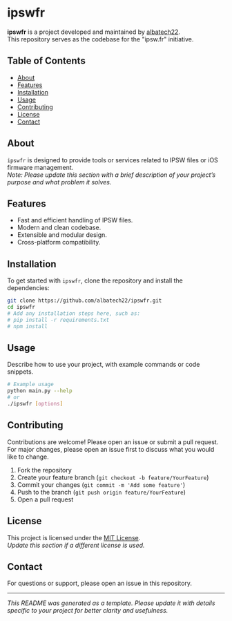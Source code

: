# ipswfr

**ipswfr** is a project developed and maintained by [albatech22](https://github.com/albatech22).  
This repository serves as the codebase for the "ipsw.fr" initiative.

## Table of Contents

- [About](#about)
- [Features](#features)
- [Installation](#installation)
- [Usage](#usage)
- [Contributing](#contributing)
- [License](#license)
- [Contact](#contact)

## About

`ipswfr` is designed to provide tools or services related to IPSW files or iOS firmware management.  
*Note: Please update this section with a brief description of your project’s purpose and what problem it solves.*

## Features

- Fast and efficient handling of IPSW files.
- Modern and clean codebase.
- Extensible and modular design.
- Cross-platform compatibility.


## Installation

To get started with `ipswfr`, clone the repository and install the dependencies:

```bash
git clone https://github.com/albatech22/ipswfr.git
cd ipswfr
# Add any installation steps here, such as:
# pip install -r requirements.txt
# npm install
```

## Usage

Describe how to use your project, with example commands or code snippets.

```bash
# Example usage
python main.py --help
# or
./ipswfr [options]
```

## Contributing

Contributions are welcome! Please open an issue or submit a pull request.  
For major changes, please open an issue first to discuss what you would like to change.

1. Fork the repository
2. Create your feature branch (`git checkout -b feature/YourFeature`)
3. Commit your changes (`git commit -m 'Add some feature'`)
4. Push to the branch (`git push origin feature/YourFeature`)
5. Open a pull request

## License

This project is licensed under the [MIT License](LICENSE).  
*Update this section if a different license is used.*

## Contact

For questions or support, please open an issue in this repository.

---

*This README was generated as a template. Please update it with details specific to your project for better clarity and usefulness.*

